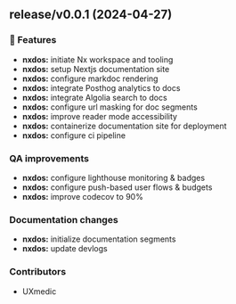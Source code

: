 ## release/v0.0.1 (2024-04-27)

### 🚀 Features

- **nxdos:** initiate Nx workspace and tooling
- **nxdos:** setup Nextjs documentation site
- **nxdos:** configure markdoc rendering
- **nxdos:** integrate Posthog analytics to docs
- **nxdos:** integrate Algolia search to docs
- **nxdos:** configure url masking for doc segments
- **nxdos:** improve reader mode accessibility
- **nxdos:** containerize documentation site for deployment
- **nxdos:** configure ci pipeline

### QA improvements

- **nxdos:** configure lighthouse monitoring & badges
- **nxdos:** configure push-based user flows & budgets
- **nxdos:** improve codecov to 90%

### Documentation changes

- **nxdos:** initialize documentation segments
- **nxdos:** update devlogs

### Contributors

- UXmedic
